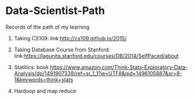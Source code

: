 # Data-Scientist-Path
Records of the path of my learning
1) Taking CS109: 
    link:http://cs109.github.io/2015/
2) Taking Database Course from Stanford:
    link:https://lagunita.stanford.edu/courses/DB/2014/SelfPaced/about
3) Statitics: book https://www.amazon.com/Think-Stats-Exploratory-Data-Analysis/dp/1491907339/ref=sr_1_1?ie=UTF8&qid=1496105887&sr=8-1&keywords=think+stats

4) Hardoop and map reduce
